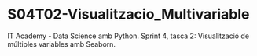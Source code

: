 # S04T02-Visualitzacio_Multivariable
 IT Academy - Data Science amb Python. Sprint 4, tasca 2: Visualització de múltiples variables amb Seaborn. 
